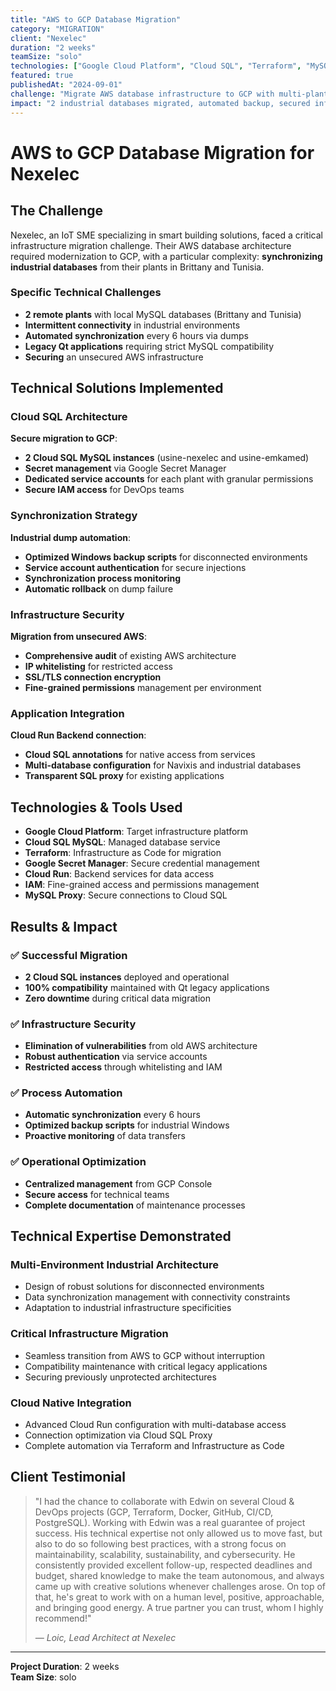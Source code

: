 ```yaml
---
title: "AWS to GCP Database Migration"
category: "MIGRATION"
client: "Nexelec"
duration: "2 weeks"
teamSize: "solo"
technologies: ["Google Cloud Platform", "Cloud SQL", "Terraform", "MySQL", "Cloud Run", "IAM", "Secret Manager"]
featured: true
publishedAt: "2024-09-01"
challenge: "Migrate AWS database infrastructure to GCP with multi-plant synchronization"
impact: "2 industrial databases migrated, automated backup, secured infrastructure"
---
```


# AWS to GCP Database Migration for Nexelec

## The Challenge

Nexelec, an IoT SME specializing in smart building solutions, faced a critical infrastructure migration challenge. Their AWS database architecture required modernization to GCP, with a particular complexity: **synchronizing industrial databases** from their plants in Brittany and Tunisia.

### Specific Technical Challenges

- **2 remote plants** with local MySQL databases (Brittany and Tunisia)
- **Intermittent connectivity** in industrial environments
- **Automated synchronization** every 6 hours via dumps
- **Legacy Qt applications** requiring strict MySQL compatibility
- **Securing** an unsecured AWS infrastructure

## Technical Solutions Implemented

### Cloud SQL Architecture

**Secure migration to GCP**:
- **2 Cloud SQL MySQL instances** (usine-nexelec and usine-emkamed)
- **Secret management** via Google Secret Manager
- **Dedicated service accounts** for each plant with granular permissions
- **Secure IAM access** for DevOps teams

### Synchronization Strategy

**Industrial dump automation**:
- **Optimized Windows backup scripts** for disconnected environments
- **Service account authentication** for secure injections
- **Synchronization process monitoring**
- **Automatic rollback** on dump failure

### Infrastructure Security

**Migration from unsecured AWS**:
- **Comprehensive audit** of existing AWS architecture
- **IP whitelisting** for restricted access
- **SSL/TLS connection encryption**
- **Fine-grained permissions** management per environment

### Application Integration

**Cloud Run Backend connection**:
- **Cloud SQL annotations** for native access from services
- **Multi-database configuration** for Navixis and industrial databases
- **Transparent SQL proxy** for existing applications

## Technologies & Tools Used

- **Google Cloud Platform**: Target infrastructure platform
- **Cloud SQL MySQL**: Managed database service
- **Terraform**: Infrastructure as Code for migration
- **Google Secret Manager**: Secure credential management
- **Cloud Run**: Backend services for data access
- **IAM**: Fine-grained access and permissions management
- **MySQL Proxy**: Secure connections to Cloud SQL

## Results & Impact

### ✅ **Successful Migration**
- **2 Cloud SQL instances** deployed and operational
- **100% compatibility** maintained with Qt legacy applications
- **Zero downtime** during critical data migration

### ✅ **Infrastructure Security**
- **Elimination of vulnerabilities** from old AWS architecture
- **Robust authentication** via service accounts
- **Restricted access** through whitelisting and IAM

### ✅ **Process Automation**
- **Automatic synchronization** every 6 hours
- **Optimized backup scripts** for industrial Windows
- **Proactive monitoring** of data transfers

### ✅ **Operational Optimization**
- **Centralized management** from GCP Console
- **Secure access** for technical teams
- **Complete documentation** of maintenance processes

## Technical Expertise Demonstrated

### **Multi-Environment Industrial Architecture**
- Design of robust solutions for disconnected environments
- Data synchronization management with connectivity constraints
- Adaptation to industrial infrastructure specificities

### **Critical Infrastructure Migration**
- Seamless transition from AWS to GCP without interruption
- Compatibility maintenance with critical legacy applications
- Securing previously unprotected architectures

### **Cloud Native Integration**
- Advanced Cloud Run configuration with multi-database access
- Connection optimization via Cloud SQL Proxy
- Complete automation via Terraform and Infrastructure as Code

## Client Testimonial

> "I had the chance to collaborate with Edwin on several Cloud & DevOps projects (GCP, Terraform, Docker, GitHub, CI/CD, PostgreSQL). Working with Edwin was a real guarantee of project success. His technical expertise not only allowed us to move fast, but also to do so following best practices, with a strong focus on maintainability, scalability, sustainability, and cybersecurity. He consistently provided excellent follow-up, respected deadlines and budget, shared knowledge to make the team autonomous, and always came up with creative solutions whenever challenges arose. On top of that, he's great to work with on a human level, positive, approachable, and bringing good energy. A true partner you can trust, whom I highly recommend!"
> 
> *— Loic, Lead Architect at Nexelec*

---

**Project Duration**: 2 weeks  
**Team Size**: solo